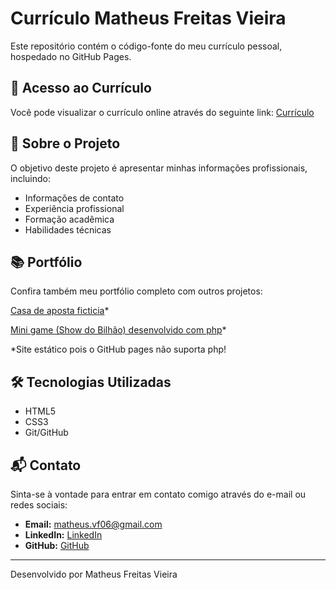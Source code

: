 # Currículo Matheus Freitas Vieira

Este repositório contém o código-fonte do meu currículo pessoal, hospedado no GitHub Pages.

## 🚀 Acesso ao Currículo

Você pode visualizar o currículo online através do seguinte link:
[Currículo](https://MatheusFVieira.github.io)

## 📄 Sobre o Projeto

O objetivo deste projeto é apresentar minhas informações profissionais, incluindo:
- Informações de contato
- Experiência profissional
- Formação acadêmica
- Habilidades técnicas

## 📚 Portfólio

Confira também meu portfólio completo com outros projetos:

[Casa de aposta ficticia](https://matheusfvieira.github.io/ColtecBet/)*

[Mini game (Show do Bilhão) desenvolvido com php](https://matheusfvieira.github.io/WebDev_Show-do_Bilhao/)*

*Site estático pois o GitHub pages não suporta php!

## 🛠️ Tecnologias Utilizadas

- HTML5
- CSS3
- Git/GitHub

## 📬 Contato

Sinta-se à vontade para entrar em contato comigo através do e-mail ou redes sociais:
- **Email:** matheus.vf06@gmail.com
- **LinkedIn:** [LinkedIn](https://www.linkedin.com/in/matheus-freitas-vieira-1b06ba278/?originalSubdomain=br)
- **GitHub:** [GitHub](https://github.com/MatheusFVieira)

---

Desenvolvido por Matheus Freitas Vieira

